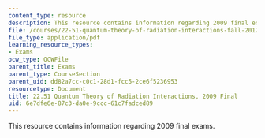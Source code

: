 ```yaml
---
content_type: resource
description: This resource contains information regarding 2009 final exams.
file: /courses/22-51-quantum-theory-of-radiation-interactions-fall-2012/6e7dfe6e87c3da0e9ccc61c7fadced89_MIT22_51F12_final_2009.pdf
file_type: application/pdf
learning_resource_types:
- Exams
ocw_type: OCWFile
parent_title: Exams
parent_type: CourseSection
parent_uid: dd82a7cc-c0c1-28d1-fcc5-2ce6f5236953
resourcetype: Document
title: 22.51 Quantum Theory of Radiation Interactions, 2009 Final
uid: 6e7dfe6e-87c3-da0e-9ccc-61c7fadced89
---
```

This resource contains information regarding 2009 final exams.

